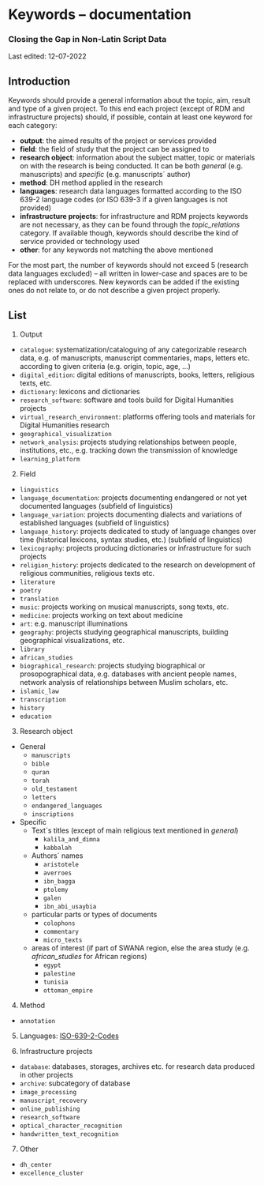 # Keywords – documentation

### Closing the Gap in Non-Latin Script Data

Last edited: 12-07-2022

## Introduction

Keywords should provide a general information about the topic, aim, result and type of a given project. To this end each project (except of RDM and infrastructure projects) should, if possible, contain at least one keyword for each category:

- **output**: the aimed results of the project or services provided
- **field**: the field of study that the project can be assigned to
- **research object**: information about the subject matter, topic or materials on with the research is being conducted. It can be both _general_ (e.g. manuscripts) and _specific_ (e.g. manuscripts´ author)
- **method**: DH method applied in the research
- **languages**: research data languages formatted according to the ISO 639-2 language codes (or ISO 639-3 if a given languages is not provided)
- **infrastructure projects**: for infrastructure and RDM projects keywords are not necessary, as they can be found through the _topic_relations_ category. If available though, keywords should describe the kind of service provided or technology used
- **other**: for any keywords not matching the above mentioned

For the most part, the number of keywords should not exceed 5 (research data languages excluded) – all written in lower-case and spaces are to be replaced with underscores. New keywords can be added if the existing ones do not relate to, or do not describe a given project properly.

## List

1. Output

- `catalogue`: systematization/cataloguing of any categorizable research data, e.g. of manuscripts, manuscript commentaries, maps, letters etc. according to given criteria (e.g. origin, topic, age, …)
- `digital_edition`: digital editions of manuscripts, books, letters, religious texts, etc.
- `dictionary`: lexicons and dictionaries
- `research_software`: software and tools build for Digital Humanities projects
- `virtual_research_environment`: platforms offering tools and materials for Digital Humanities research
- `geographical_visualization`
- `network_analysis`: projects studying relationships between people, institutions, etc., e.g. tracking down the transmission of knowledge
- `learning_platform`

2. Field

- `linguistics`
- `language_documentation`: projects documenting endangered or not yet documented languages (subfield of linguistics)
- `language_variation`: projects documenting dialects and variations of established languages (subfield of linguistics)
- `language_history`: projects dedicated to study of language changes over time (historical lexicons, syntax studies, etc.) (subfield of linguistics)
- `lexicography`: projects producing dictionaries or infrastructure for such projects
- `religion_history`: projects dedicated to the research on development of religious communities, religious texts etc.
- `literature`
- `poetry`
- `translation`
- `music`: projects working on musical manuscripts, song texts, etc.
- `medicine`: projects working on text about medicine
- `art`: e.g. manuscript illuminations
- `geography`: projects studying geographical manuscripts, building geographical visualizations, etc.
- `library`
- `african_studies`
- `biographical_research`: projects studying biographical or prosopographical data, e.g. databases with ancient people names, network analysis of relationships between Muslim scholars, etc.
- `islamic_law`
- `transcription`
- `history`
- `education`

3. Research object

- General
  - `manuscripts`
  - `bible`
  - `quran`
  - `torah`
  - `old_testament`
  - `letters`
  - `endangered_languages`
  - `inscriptions`
- Specific
  - Text´s titles (except of main religious text mentioned in _general_)
    - `kalila_and_dimna`
    - `kabbalah`
  - Authors´ names
    - `aristotele`
    - `averroes`
    - `ibn_bagga`
    - `ptolemy`
    - `galen`
    - `ibn_abi_usaybia`
  - particular parts or types of documents
    - `colophons`
    - `commentary`
    - `micro_texts`
  - areas of interest (if part of SWANA region, else the area study (e.g. _african_studies_ for African regions)
    - `egypt`
    - `palestine`
    - `tunisia`
    - `ottoman_empire`

4. Method

- `annotation`

5. Languages: [ISO-639-2-Codes](https://de.wikipedia.org/wiki/Liste_der_ISO-639-2-Codes)

6. Infrastructure projects

- `database`: databases, storages, archives etc. for research data produced in other projects
- `archive`: subcategory of database
- `image_processing`
- `manuscript_recovery`
- `online_publishing`
- `research_software`
- `optical_character_recognition`
- `handwritten_text_recognition`

7. Other

- `dh_center`
- `excellence_cluster`
